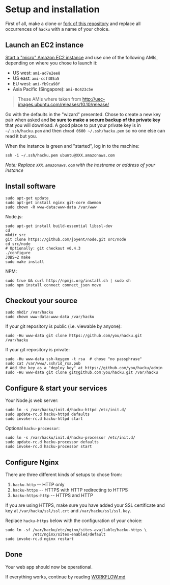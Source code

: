 # Setup and installation

First of all, make a clone or [fork of this repository](http://help.github.com/fork-a-repo/) and replace all occurrences of `hacku` with a name of your choice.

## Launch an EC2 instance

[Start a "micro" Amazon EC2 instance](https://console.aws.amazon.com/ec2/home) and use one of the following AMIs, depending on where you chose to launch it:

- US west: `ami-ad7e2ee8`
- US east: `ami-ccf405a5`
- EU west: `ami-fb9ca98f`
- Asia Pacific (Singapore): `ami-0c423c5e`

> These AMIs where taken from <http://uec-images.ubuntu.com/releases/10.10/release/>

Go with the defaults in the "wizard" presented. Chose to create a new key pair when asked and **be sure to make a secure backup of the private key** that you will download. A good place to put your private key is in `~/.ssh/hacku.pem` and then `chmod 0600 ~/.ssh/hacku.pem` so no one else can read it but you.

When the instance is green and "started", log in to the machine:

    ssh -i ~/.ssh/hacku.pem ubuntu@XXX.amazonaws.com

*Note: Replace `XXX.amazonaws.com` with the hostname or address of your instance*


## Install software

    sudo apt-get update
    sudo apt-get install nginx git-core daemon
    sudo chown -R www-data:www-data /var/www

Node.js:

    sudo apt-get install build-essential libssl-dev
    cd
    mkdir src
    git clone https://github.com/joyent/node.git src/node
    cd src/node
    # Optionally: git checkout v0.4.3
    ./configure
    JOBS=2 make
    sudo make install

NPM:

    sudo true && curl http://npmjs.org/install.sh | sudo sh
    sudo npm install connect connect_json move


## Checkout your source

    sudo mkdir /var/hacku
    sudo chown www-data:www-data /var/hacku

If your git repository is public (i.e. viewable by anyone):

    sudo -Hu www-data git clone https://github.com/you/hacku.git /var/hacku

If your git repository is private:

    sudo -Hu www-data ssh-keygen -t rsa  # chose "no passphrase"
    sudo cat /var/www/.ssh/id_rsa.pub
    # Add the key as a "deploy key" at https://github.com/you/hacku/admin
    sudo -Hu www-data git clone git@github.com:you/hacku.git /var/hacku


## Configure & start your services

Your Node.js web server:

    sudo ln -s /var/hacku/init.d/hacku-httpd /etc/init.d/
    sudo update-rc.d hacku-httpd defaults
    sudo invoke-rc.d hacku-httpd start
    
Optional `hacku-processor`:
    
    sudo ln -s /var/hacku/init.d/hacku-processor /etc/init.d/
    sudo update-rc.d hacku-processor defaults
    sudo invoke-rc.d hacku-processor start


## Configure Nginx

There are three different kinds of setups to chose from:

1. `hacku-http` -- HTTP only
2. `hacku-https` -- HTTPS with HTTP redirecting to HTTPS
3. `hacku-https-http` -- HTTPS and HTTP

If you are using HTTPS, make sure you have added your SSL certificate and key at `/var/hacku/ssl/ssl.crt` and `/var/hacku/ssl/ssl.key`.

Replace `hacku-https` below with the configuration of your choice:

    sudo ln -sf /var/hacku/etc/nginx/sites-available/hacku-https \
                /etc/nginx/sites-enabled/default
    sudo invoke-rc.d nginx restart


## Done

Your web app should now be operational.

If everything works, continue by reading [WORKFLOW.md](https://github.com/rsms/ec2-webapp/blob/master/WORKFLOW.md#readme)
